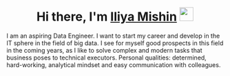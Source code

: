 <h1 align="center">Hi there, I'm <a href="https://github.com/wistfulbeaver" target="_blank">Iliya Mishin</a> 
<img src="https://github.com/blackcater/blackcater/raw/main/images/Hi.gif" height="32"/></h1>

I am an aspiring Data Engineer. I want to start my career and develop in the IT sphere in the field of big data. I see for myself good prospects in this field in the coming years, as I like to solve complex and modern tasks that business poses to technical executors. 
Personal qualities: determined, hard-working, analytical mindset and easy communication with colleagues.


<!--
**wistfulbeaver/wistfulbeaver** is a ✨ _special_ ✨ repository because its `README.md` (this file) appears on your GitHub profile.

Here are some ideas to get you started:

- 🔭 I’m currently working on ...
- 🌱 I’m currently learning ...
- 👯 I’m looking to collaborate on ...
- 🤔 I’m looking for help with ...
- 💬 Ask me about ...
- 📫 How to reach me: ...
- 😄 Pronouns: ...
- ⚡ Fun fact: ...
-->
